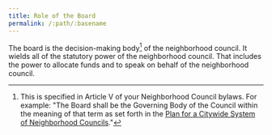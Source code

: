 ```yaml
---
title: Role of the Board
permalink: /:path/:basename
---
```


The board is
the decision-making body[^governingbody]
of the neighborhood council.
It wields
all of the statutory power
of the neighborhood council.
That includes the power
to allocate funds
and to speak
on behalf
of the neighborhood council.

[^governingbody]:
    This is specified
    in Article V
    of your Neighborhood Council bylaws.
    For example:
    "The Board shall be
    the Governing Body
    of the Council
    within the meaning
    of that term
    as set forth in
    the [Plan
    for a Citywide System
    of Neighborhood Councils](https://empowerla.org/wp-content/uploads/2012/12/Plan-for-a-citywide-system-of-neighborhood-councils.pdf)."
